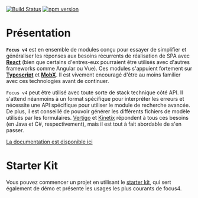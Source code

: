 [![Build Status](https://dev.azure.com/klee-focus/focus4/_apis/build/status/CI)](https://dev.azure.com/klee-focus/focus4/_build/latest?definitionId=1&view=logs)
[![npm version](https://badge.fury.io/js/focus4.svg)](https://www.npmjs.com/package/focus4)

# Présentation

**`Focus v4`** est en ensemble de modules conçu pour essayer de simplifier et généraliser les réponses aux besoins récurrents de réalisation de SPA avec **[React](http://www.reactjs.org)** (bien que certains d'entres-eux pourraient être utilisés avec d'autres frameworks comme Angular ou Vue). Ces modules s'appuient fortement sur **[Typescript](http://www.typescriptlang.org)** et **[MobX](http://mobx.js.org)**. Il est vivement encouragé d'être au moins familier avec ces technologies avant de continuer.

`Focus v4` peut être utilisé avec toute sorte de stack technique côté API. Il s'attend néanmoins à un format spécifique pour interpréter les erreurs et nécessite une API spécifique pour utiliser le module de recherche avancée. De plus, il est conseillé de pouvoir générer les différents fichiers de modèle utilisés par les formulaires. [Vertigo](http://www.github.com/KleeGroup/vertigo) et [Kinetix](http://www.github.com/KleeGroup/kinetix-tools) répondent à tous ces besoins (en Java et C#, respectivement), mais il est tout à fait abordable de s'en passer.

[La documentation est disponible ici](https://kleegroup.github.io/focus4)

# Starter Kit

Vous pouvez commencer un projet en utilisant le [starter kit](http://www.github.com/KleeGroup/focus4-starter-kit), qui sert également de démo et présente les usages les plus courants de focus4.
